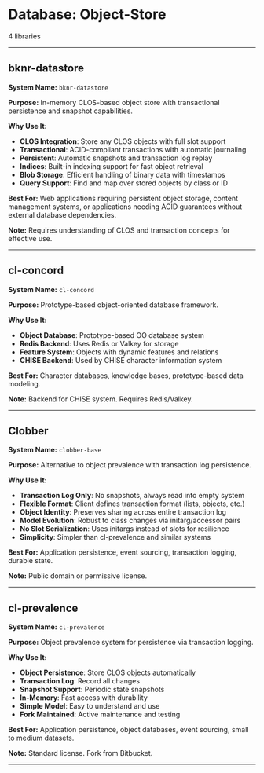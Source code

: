 # Database: Object-Store

4 libraries

---

## bknr-datastore

**System Name:** `bknr-datastore`

**Purpose:** In-memory CLOS-based object store with transactional persistence and snapshot capabilities.

**Why Use It:**
- **CLOS Integration**: Store any CLOS objects with full slot support
- **Transactional**: ACID-compliant transactions with automatic journaling
- **Persistent**: Automatic snapshots and transaction log replay
- **Indices**: Built-in indexing support for fast object retrieval
- **Blob Storage**: Efficient handling of binary data with timestamps
- **Query Support**: Find and map over stored objects by class or ID

**Best For:** Web applications requiring persistent object storage, content management systems, or applications needing ACID guarantees without external database dependencies.

**Note:** Requires understanding of CLOS and transaction concepts for effective use.

---


## cl-concord

**System Name:** `cl-concord`

**Purpose:** Prototype-based object-oriented database framework.

**Why Use It:**
- **Object Database**: Prototype-based OO database system
- **Redis Backend**: Uses Redis or Valkey for storage
- **Feature System**: Objects with dynamic features and relations
- **CHISE Backend**: Used by CHISE character information system

**Best For:** Character databases, knowledge bases, prototype-based data modeling.

**Note:** Backend for CHISE system. Requires Redis/Valkey.

---


## Clobber

**System Name:** `clobber-base`

**Purpose:** Alternative to object prevalence with transaction log persistence.

**Why Use It:**
- **Transaction Log Only**: No snapshots, always read into empty system
- **Flexible Format**: Client defines transaction format (lists, objects, etc.)
- **Object Identity**: Preserves sharing across entire transaction log
- **Model Evolution**: Robust to class changes via initarg/accessor pairs
- **No Slot Serialization**: Uses initargs instead of slots for resilience
- **Simplicity**: Simpler than cl-prevalence and similar systems

**Best For:** Application persistence, event sourcing, transaction logging, durable state.

**Note:** Public domain or permissive license.

---


## cl-prevalence

**System Name:** `cl-prevalence`

**Purpose:** Object prevalence system for persistence via transaction logging.

**Why Use It:**
- **Object Persistence**: Store CLOS objects automatically
- **Transaction Log**: Record all changes
- **Snapshot Support**: Periodic state snapshots
- **In-Memory**: Fast access with durability
- **Simple Model**: Easy to understand and use
- **Fork Maintained**: Active maintenance and testing

**Best For:** Application persistence, object databases, event sourcing, small to medium datasets.

**Note:** Standard license. Fork from Bitbucket.

---


